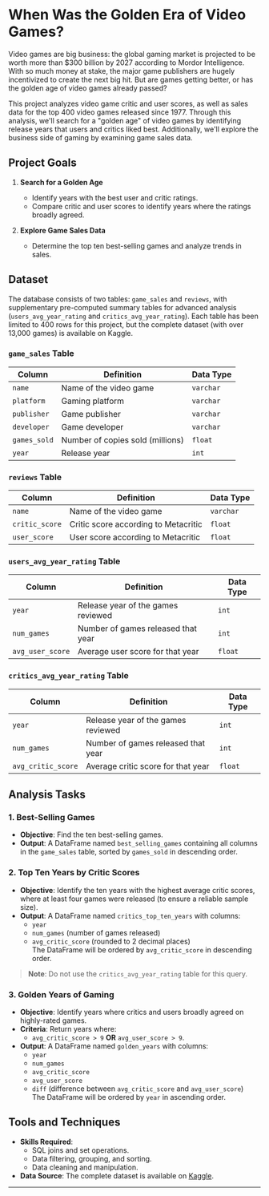 # When Was the Golden Era of Video Games?


Video games are big business: the global gaming market is projected to be worth more than $300 billion by 2027 according to Mordor Intelligence. With so much money at stake, the major game publishers are hugely incentivized to create the next big hit. But are games getting better, or has the golden age of video games already passed?

This project analyzes video game critic and user scores, as well as sales data for the top 400 video games released since 1977. Through this analysis, we'll search for a "golden age" of video games by identifying release years that users and critics liked best. Additionally, we'll explore the business side of gaming by examining game sales data.

## Project Goals

1. **Search for a Golden Age**  
   - Identify years with the best user and critic ratings.
   - Compare critic and user scores to identify years where the ratings broadly agreed.

2. **Explore Game Sales Data**  
   - Determine the top ten best-selling games and analyze trends in sales.

## Dataset

The database consists of two tables: `game_sales` and `reviews`, with supplementary pre-computed summary tables for advanced analysis (`users_avg_year_rating` and `critics_avg_year_rating`). Each table has been limited to 400 rows for this project, but the complete dataset (with over 13,000 games) is available on Kaggle.

### `game_sales` Table

| Column      | Definition                   | Data Type |
|-------------|------------------------------|-----------|
| `name`      | Name of the video game       | `varchar` |
| `platform`  | Gaming platform              | `varchar` |
| `publisher` | Game publisher               | `varchar` |
| `developer` | Game developer               | `varchar` |
| `games_sold`| Number of copies sold (millions) | `float` |
| `year`      | Release year                 | `int`     |

### `reviews` Table

| Column        | Definition                             | Data Type |
|---------------|----------------------------------------|-----------|
| `name`        | Name of the video game                | `varchar` |
| `critic_score`| Critic score according to Metacritic  | `float`   |
| `user_score`  | User score according to Metacritic    | `float`   |

### `users_avg_year_rating` Table

| Column           | Definition                            | Data Type |
|------------------|---------------------------------------|-----------|
| `year`           | Release year of the games reviewed   | `int`     |
| `num_games`      | Number of games released that year   | `int`     |
| `avg_user_score` | Average user score for that year     | `float`   |

### `critics_avg_year_rating` Table

| Column           | Definition                            | Data Type |
|------------------|---------------------------------------|-----------|
| `year`           | Release year of the games reviewed   | `int`     |
| `num_games`      | Number of games released that year   | `int`     |
| `avg_critic_score` | Average critic score for that year | `float`   |

## Analysis Tasks

### 1. Best-Selling Games

- **Objective**: Find the ten best-selling games.
- **Output**: A DataFrame named `best_selling_games` containing all columns in the `game_sales` table, sorted by `games_sold` in descending order.

### 2. Top Ten Years by Critic Scores

- **Objective**: Identify the ten years with the highest average critic scores, where at least four games were released (to ensure a reliable sample size).  
- **Output**: A DataFrame named `critics_top_ten_years` with columns:
  - `year`
  - `num_games` (number of games released)
  - `avg_critic_score` (rounded to 2 decimal places)  
  The DataFrame will be ordered by `avg_critic_score` in descending order.

> **Note**: Do not use the `critics_avg_year_rating` table for this query.

### 3. Golden Years of Gaming

- **Objective**: Identify years where critics and users broadly agreed on highly-rated games.  
- **Criteria**: Return years where:
  - `avg_critic_score > 9` **OR** `avg_user_score > 9`.  
- **Output**: A DataFrame named `golden_years` with columns:
  - `year`
  - `num_games`
  - `avg_critic_score`
  - `avg_user_score`
  - `diff` (difference between `avg_critic_score` and `avg_user_score`)  
  The DataFrame will be ordered by `year` in ascending order.

## Tools and Techniques

- **Skills Required**:
  - SQL joins and set operations.
  - Data filtering, grouping, and sorting.
  - Data cleaning and manipulation.
- **Data Source**: The complete dataset is available on [Kaggle](https://www.kaggle.com/).

---

